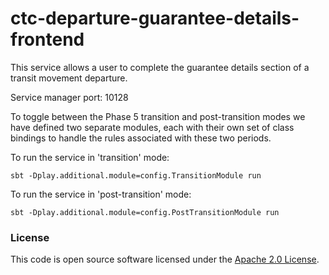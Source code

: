 
# ctc-departure-guarantee-details-frontend

This service allows a user to complete the guarantee details section of a transit movement departure.

Service manager port: 10128

To toggle between the Phase 5 transition and post-transition modes we have defined two separate modules, each with their own set of class bindings to handle the rules associated with these two periods.

To run the service in 'transition' mode:
```
sbt -Dplay.additional.module=config.TransitionModule run
```

To run the service in 'post-transition' mode:
```
sbt -Dplay.additional.module=config.PostTransitionModule run
```

### License

This code is open source software licensed under the [Apache 2.0 License]("http://www.apache.org/licenses/LICENSE-2.0.html").